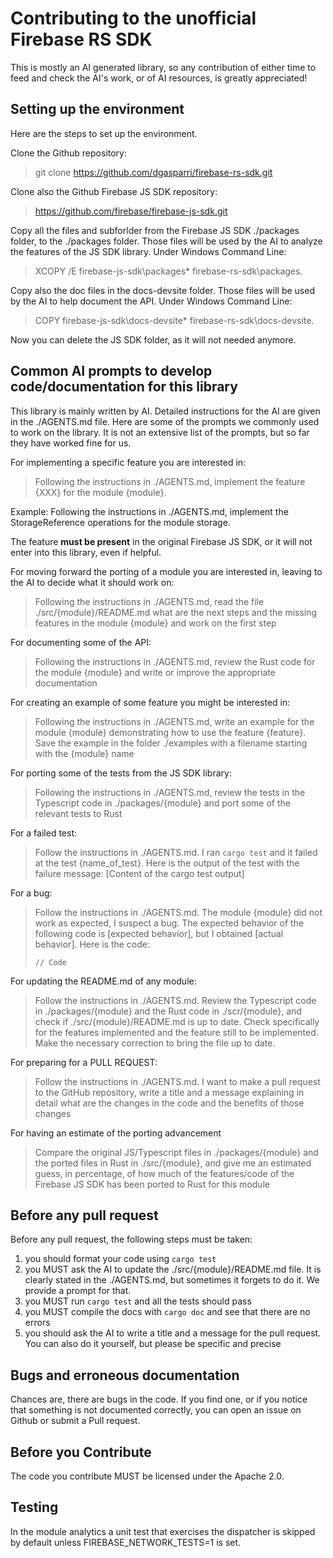 # Contributing to the unofficial Firebase RS SDK

This is mostly an AI generated library, so any contribution of either time to feed and check the AI's work, or of AI resources, is greatly appreciated!

## Setting up the environment

Here are the steps to set up the environment.

Clone the Github repository:

> git clone https://github.com/dgasparri/firebase-rs-sdk.git

Clone also the Github Firebase JS SDK repository:

> https://github.com/firebase/firebase-js-sdk.git

Copy all the files and subforlder from the Firebase JS SDK ./packages folder, to the ./packages folder. Those files will be used by the AI to analyze the features of the JS SDK library. Under Windows Command Line:

> XCOPY /E firebase-js-sdk\packages\* firebase-rs-sdk\packages\.

Copy also the doc files in the docs-devsite folder. Those files will be used by the AI to help document the API. Under Windows Command Line:

> COPY firebase-js-sdk\docs-devsite\* firebase-rs-sdk\docs-devsite\.

Now you can delete the JS SDK folder, as it will not needed anymore.

## Common AI prompts to develop code/documentation for this library

This library is mainly written by AI. Detailed instructions for the AI are given in the ./AGENTS.md file. Here are some of the prompts we commonly used to work on the library. It is not an extensive list of the prompts, but so far they have worked fine for us.

For implementing a specific feature you are interested in:

> Following the instructions in ./AGENTS.md, implement the feature {XXX} for the module {module}.

Example: Following the instructions in ./AGENTS.md, implement the StorageReference operations for the module storage.

The feature **must be present** in the original Firebase JS SDK, or it will not enter into this library, even if helpful. 

For moving forward the porting of a module you are interested in, leaving to the AI to decide what it should work on:

> Following the instructions in ./AGENTS.md, read the file ./src/{module}/README.md what are the next steps and the missing features in the module {module} and work on the first step

For documenting some of the API:

> Following the instructions in ./AGENTS.md, review the Rust code for the module {module} and write or improve the appropriate documentation

For creating an example of some feature you might be interested in:

> Following the instructions in ./AGENTS.md, write an example for the module {module} demonstrating how to use the feature {feature}. Save the example in the folder ./examples with a filename starting with the {module} name

For porting some of the tests from the JS SDK library:

> Following the instructions in ./AGENTS.md, review the tests in the Typescript code in ./packages/{module} and port some of the relevant tests to Rust

For a failed test:

> Follow the instructions in ./AGENTS.md. I ran `cargo test` and it failed at the test {name_of_test}. Here is the output of the test with the failure message: \[Content of the cargo test output\]

For a bug:

> Follow the instructions in ./AGENTS.md. The module {module} did not work as expected, I suspect a bug. The expected behavior of the following code is \[expected behavior\], but I obtained \[actual behavior\]. Here is the code: 
>
>```
> // Code
> ```

For updating the README.md of any module:

> Follow the instructions in ./AGENTS.md. Review the Typescript code in ./packages/{module} and the Rust code in ./scr/{module}, and check if ./src/{module}/README.md is up to date. Check specifically for the features implemented and the feature still to be implemented. Make the necessary correction to bring the file up to date.

For preparing for a PULL REQUEST:

> Follow the instructions in ./AGENTS.md. I want to make a pull request to the GitHub repository, write a title and a message explaining in detail what are the changes in the code and the benefits of those changes

For having an estimate of the porting advancement

> Compare the original JS/Typescript files in ./packages/{module} and the ported files in Rust in ./src/{module}, and give me an estimated guess, in percentage, of how much of the features/code of the Firebase JS SDK has been ported to Rust for this module

## Before any pull request

Before any pull request, the following steps must be taken:

1. you should format your code using `cargo test` 
2. you MUST ask the AI to update the ./src/{module}/README.md file. It is clearly stated in the ./AGENTS.md, but sometimes it forgets to do it. We provide a prompt for that.
3. you MUST run `cargo test` and all the tests should pass
4. you MUST compile the docs with `cargo doc` and see that there are no errors
5. you should ask the AI to write a title and a message for the pull request. You can also do it yourself, but please be specific and precise  

## Bugs and erroneous documentation

Chances are, there are bugs in the code. If you find one, or if you notice that something is not documented correctly, you can open an issue on Github or submit a Pull request.

## Before you Contribute

The code you contribute MUST be licensed under the Apache 2.0.


## Testing

In the module analytics a unit test that exercises the dispatcher is skipped by default unless FIREBASE_NETWORK_TESTS=1 is set.
